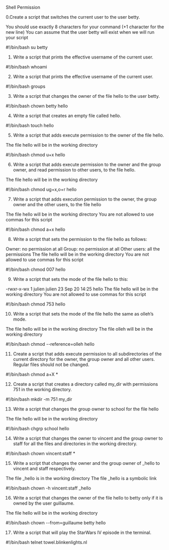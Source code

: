 Shell Permission

0.Create a script that switches the current user to the user betty.

You should use exactly 8 characters for your command (+1 character for the new line)
You can assume that the user betty will exist when we will run your script

 #!/bin/bash
su betty

1. Write a script that prints the effective username of the current user.

 #!/bin/bash
whoami

2. Write a script that prints the effective username of the current user.

#!/bin/bash
groups

3. Write a script that changes the owner of the file hello to the user betty.

#!/bin/bash
chown betty hello

4. Write a script that creates an empty file called hello.

#!/bin/bash
touch hello

5. Write a script that adds execute permission to the owner of the file hello.

The file hello will be in the working directory

#!/bin/bash
chmod u+x hello

6. Write a script that adds execute permission to the owner and the group owner, and read permission to other users, to the file hello.

The file hello will be in the working directory

#!/bin/bash
chmod ug+x,o+r hello

7. Write a script that adds execution permission to the owner, the group owner and the other users, to the file hello

The file hello will be in the working directory
You are not allowed to use commas for this script

#!/bin/bash
chmod a+x hello

8. Write a script that sets the permission to the file hello as follows:

Owner: no permission at all
Group: no permission at all
Other users: all the permissions
The file hello will be in the working directory You are not allowed to use commas for this script

#!/bin/bash
chmod 007 hello

9. Write a script that sets the mode of the file hello to this:

-rwxr-x-wx 1 julien julien 23 Sep 20 14:25 hello
The file hello will be in the working directory
You are not allowed to use commas for this script

#!/bin/bash
chmod 753 hello

10. Write a script that sets the mode of the file hello the same as olleh’s mode.

The file hello will be in the working directory
The file olleh will be in the working directory

#!/bin/bash
chmod --reference=olleh hello

11. Create a script that adds execute permission to all subdirectories of the current directory for the owner, the group owner and all other users. Regular files should not be changed.

#!/bin/bash
chmod a+X *

12. Create a script that creates a directory called my_dir with permissions 751 in the working directory.

#!/bin/bash
mkdir -m 751 my_dir

13. Write a script that changes the group owner to school for the file hello

The file hello will be in the working directory

#!/bin/bash
chgrp school hello

14. Write a script that changes the owner to vincent and the group owner to staff for all the files and directories in the working directory.

#!/bin/bash
chown vincent:staff *

15. Write a script that changes the owner and the group owner of _hello to vincent and staff respectively.

The file _hello is in the working directory
The file _hello is a symbolic link

#!/bin/bash
chown -h vincent:staff _hello

16. Write a script that changes the owner of the file hello to betty only if it is owned by the user guillaume.

The file hello will be in the working directory

 #!/bin/bash
chown --from=guillaume betty hello

17. Write a script that will play the StarWars IV episode in the terminal.

#!/bin/bash
telnet towel.blinkenlights.nl
